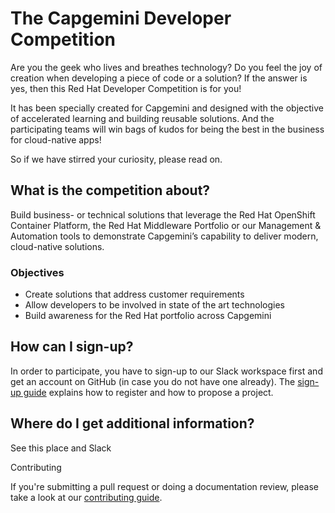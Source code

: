 # The Capgemini Developer Competition

Are you the geek who lives and breathes technology? Do you feel the joy of creation when developing a piece of code or a solution? If the answer is yes, then this Red Hat Developer Competition is for you!

It has been specially created for Capgemini and designed with the objective of accelerated learning and building reusable solutions. And the participating teams will win bags of kudos for being the best in the business for cloud-native apps!

So if we have stirred your curiosity, please read on.

## What is the competition about?

Build business- or technical solutions that leverage the Red Hat OpenShift Container Platform, the Red Hat Middleware Portfolio or our Management & Automation tools to demonstrate Capgemini’s capability to deliver modern, cloud-native solutions.

### Objectives

* Create solutions that address customer requirements
* Allow developers to be involved in state of the art technologies
* Build awareness for the Red Hat portfolio across Capgemini

## How can I sign-up?

In order to participate, you have to sign-up to our Slack workspace first and get an account on GitHub (in case you do not have one already). The [sign-up guide](https://github.com/redhatgsiexchange/dev_competition/blob/master/SIGNUP.md) explains how to register and how to propose a project.

## Where do I get additional information?

See this place and Slack

Contributing

If you're submitting a pull request or doing a documentation review, please take a look at our [contributing guide](https://github.com/redhatgsiexchange/dev_competition/blob/master/CONTRIBUTING.md).

